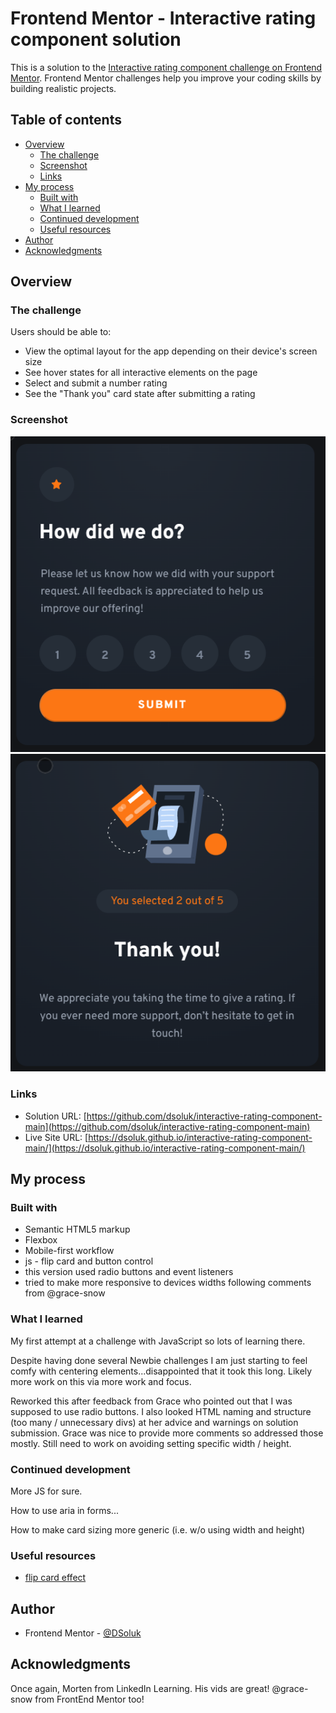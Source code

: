 # Frontend Mentor - Interactive rating component solution

This is a solution to the [Interactive rating component challenge on Frontend Mentor](https://www.frontendmentor.io/challenges/interactive-rating-component-koxpeBUmI). Frontend Mentor challenges help you improve your coding skills by building realistic projects.

## Table of contents

- [Overview](#overview)
  - [The challenge](#the-challenge)
  - [Screenshot](#screenshot)
  - [Links](#links)
- [My process](#my-process)
  - [Built with](#built-with)
  - [What I learned](#what-i-learned)
  - [Continued development](#continued-development)
  - [Useful resources](#useful-resources)
- [Author](#author)
- [Acknowledgments](#acknowledgments)

## Overview

### The challenge

Users should be able to:

- View the optimal layout for the app depending on their device's screen size
- See hover states for all interactive elements on the page
- Select and submit a number rating
- See the "Thank you" card state after submitting a rating

### Screenshot

![Mobile-Rating / Front](screenshot-desktop-front.png)
![Mobile-Thankyou / Back](screenshot-desktop-back.png)

### Links

- Solution URL: [https://github.com/dsoluk/interactive-rating-component-main](https://github.com/dsoluk/interactive-rating-component-main)
- Live Site URL: [https://dsoluk.github.io/interactive-rating-component-main/](https://dsoluk.github.io/interactive-rating-component-main/)

## My process

### Built with

- Semantic HTML5 markup
- Flexbox
- Mobile-first workflow
- js - flip card and button control
- this version used radio buttons and event listeners
- tried to make more responsive to devices widths following comments from @grace-snow

### What I learned

My first attempt at a challenge with JavaScript so lots of learning there.

Despite having done several Newbie challenges I am just starting to feel comfy with centering elements...disappointed that it took this long. Likely more work on this via more work and focus.

Reworked this after feedback from Grace who pointed out that I was supposed to use radio buttons. I also looked HTML naming and structure (too many / unnecessary divs) at her advice and warnings on solution submission. Grace was nice to provide more comments so addressed those mostly. Still need to work on avoiding setting specific width / height.

### Continued development

More JS for sure.

How to use aria in forms...

How to make card sizing more generic (i.e. w/o using width and height)

### Useful resources

- [flip card effect](https://jefferson-cuartas.medium.com/how-to-create-a-flip-card-effect-using-javascript-767dd945210c)

## Author

- Frontend Mentor - [@DSoluk](https://www.frontendmentor.io/profile/DSoluk)

## Acknowledgments

Once again, Morten from LinkedIn Learning. His vids are great! @grace-snow from FrontEnd Mentor too!
